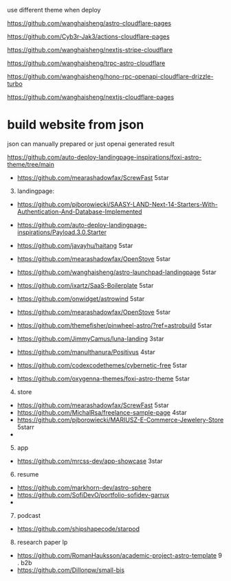 use different theme when deploy

https://github.com/wanghaisheng/astro-cloudflare-pages

https://github.com/Cyb3r-Jak3/actions-cloudflare-pages

https://github.com/wanghaisheng/nextjs-stripe-cloudflare

https://github.com/wanghaisheng/trpc-astro-cloudflare

https://github.com/wanghaisheng/hono-rpc-openapi-cloudflare-drizzle-turbo

https://github.com/wanghaisheng/nextjs-cloudflare-pages

# build website from json

json can manually prepared or just openai generated result 

https://github.com/auto-deploy-landingpage-inspirations/foxi-astro-theme/tree/main

* https://github.com/mearashadowfax/ScrewFast 5star

3. landingpage:

* https://github.com/pjborowiecki/SAASY-LAND-Next-14-Starters-With-Authentication-And-Database-Implemented

* https://github.com/auto-deploy-landingpage-inspirations/Payload.3.0.Starter
* https://github.com/javayhu/haitang 5star
* https://github.com/mearashadowfax/OpenStove 5star
*  https://github.com/wanghaisheng/astro-launchpad-landingpage  5star
* https://github.com/ixartz/SaaS-Boilerplate 5star
* https://github.com/onwidget/astrowind 5star
* https://github.com/mearashadowfax/OpenStove  5star
* https://github.com/themefisher/pinwheel-astro/?ref=astrobuild    5star
* https://github.com/JimmyCamus/luna-landing  3star
* https://github.com/manulthanura/Positivus 4star
* https://github.com/codexcodethemes/cybernetic-free 5star
* https://github.com/oxygenna-themes/foxi-astro-theme 5star
4. store
* https://github.com/mearashadowfax/ScrewFast 5star
* https://github.com/MichalRsa/freelance-sample-page  4star
* https://github.com/pjborowiecki/MARIUSZ-E-Commerce-Jewelery-Store 5starr
* 
5. app
* https://github.com/mrcss-dev/app-showcase 3star

6. resume
* https://github.com/markhorn-dev/astro-sphere
* https://github.com/SofiDevO/portfolio-sofidev-garrux
* 
7. podcast
* https://github.com/shipshapecode/starpod
8. research paper lp
* https://github.com/RomanHauksson/academic-project-astro-template
9 . b2b
*   https://github.com/Dillonpw/small-bis
